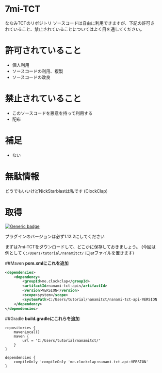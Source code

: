 # 7mi-TCT
ななみTCTのリポジトリ
ソースコードは自由に利用できますが、下記の許可されていること、禁止されていることについてはよく目を通してください。

# 許可されていること
- 個人利用
- ソースコードの利用、複製
- ソースコードの改良

# 禁止されていること
- このソースコードを悪意を持って利用する
- 配布

# 補足
- ない

# 無駄情報
どうでもいいけどNickStarblastは私です (ClockClap)


# 取得
[![Generic badge](https://img.shields.io/badge/Download-v3.4.1-green.svg)](https://github.com/nanami-network/7mi-TCT/releases/download/v3.4.1/nanami-tct-api-3.4.1.jar)

プラグインのバージョンは必ず1.12.2にしてください

まずは7mi-TCTをダウンロードして、どこかに保存しておきましょう。
(今回は例として `C:/Users/tutorial/nanamitct/` にjarファイルを置きます)

##Maven
**pom.xmlにこれを追加**

```xml
<dependencies>
    <dependency>
        <groupId>me.clockclap</groupId>
        <artifactId>nanami-tct-api</artifactId>
        <version>VERSION</version>
        <scope>system</scope>
        <systemPath>C:/Users/tutorial/nanamitct/nanami-tct-api-VERSION.jar</systemPath>
    </dependency>
</dependencies>
```

##Gradle
**build.gradleにこれらを追加**

```
repositories {
    mavenLocal()
    maven {
        url = 'C:/Users/tutorial/nanamitct/'
    }
}
```

```
dependencies {
    compileOnly 'compileOnly 'me.clockclap:nanami-tct-api:VERSION'
}
```
